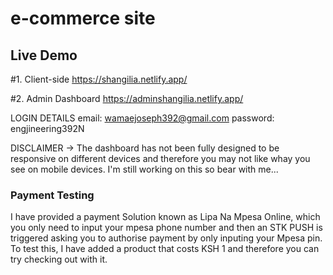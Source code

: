 ﻿# e-commerce site 
## Live Demo
 #1. Client-side
 https://shangilia.netlify.app/
 
 #2. Admin Dashboard
 https://adminshangilia.netlify.app/
 
 LOGIN DETAILS
 email: wamaejoseph392@gmail.com
 password: engjineering392N
 
 DISCLAIMER -> The dashboard has not been fully designed to be responsive on different devices and therefore you may not like whay you see on mobile devices. I'm still working on this so bear with me...
 
 ### Payment Testing
 I have provided a payment Solution known as Lipa Na Mpesa Online, which you only need to input your mpesa phone number and then an STK PUSH is triggered asking you to authorise payment by only inputing your Mpesa pin. To test this, I have added a product that costs KSH 1 and therefore you can try checking out with it.
